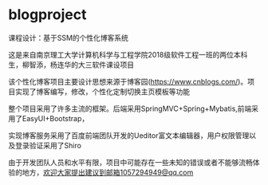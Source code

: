 # blogproject
课程设计：基于SSM的个性化博客系统


这是来自南京理工大学计算机科学与工程学院2018级软件工程一班的两位本科生，柳智添，杨连华的大三软件课设项目


该个性化博客项目主要设计思想来源于博客园(https://www.cnblogs.com/)。项目实现了博客编写，修改，个性化定制切换主页模板等功能


整个项目采用了许多主流的框架。后端采用SpringMVC+Spring+Mybatis,前端采用了EasyUI+Bootstrap，


实现博客服务采用了百度前端团队开发的Ueditor富文本编辑器，用户权限管理以及登录验证采用了Shiro


由于开发团队人员和水平有限，项目中可能存在一些未知的错误或者不能够流畅体验的地方，欢迎大家提出建议到邮箱1057294949@qq.com
